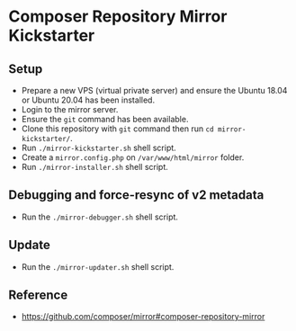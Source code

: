 # Composer Repository Mirror Kickstarter

## Setup

- Prepare a new VPS (virtual private server) and ensure the Ubuntu 18.04 or Ubuntu 20.04 has been installed.
- Login to the mirror server.
- Ensure the `git` command has been available.
- Clone this repository with `git` command then run `cd mirror-kickstarter/`.
- Run `./mirror-kickstarter.sh` shell script.
- Create a `mirror.config.php` on `/var/www/html/mirror` folder.
- Run `./mirror-installer.sh` shell script.

## Debugging and force-resync of v2 metadata

- Run the `./mirror-debugger.sh` shell script.

## Update

- Run the `./mirror-updater.sh` shell script.

## Reference

- https://github.com/composer/mirror#composer-repository-mirror
